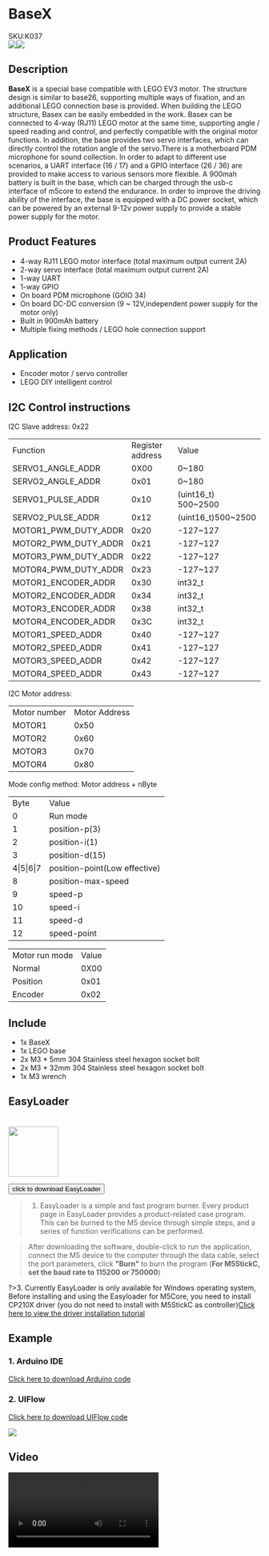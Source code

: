 # BaseX

<div class="badge badge-pill badge-primary product_sku_tag">SKU:K037</div>

<div class="product_pic"><img src="assets\img\product_pics\base\basex\basex_01.webp"><img src="assets\img\product_pics\base\basex\basex_02.webp"></div>

## Description

**BaseX** is a special base compatible with LEGO EV3 motor. The structure design is similar to base26, supporting multiple ways of fixation, and an additional LEGO connection base is provided. When building the LEGO structure, Basex can be easily embedded in the work. Basex can be connected to 4-way (RJ11) LEGO motor at the same time, supporting angle / speed reading and control, and perfectly compatible with the original motor functions. In addition, the base provides two servo interfaces, which can directly control the rotation angle of the servo.There is a motherboard PDM microphone for sound collection. In order to adapt to different use scenarios, a UART interface (16 / 17) and a GPIO interface (26 / 36) are provided to make access to various sensors more flexible. A 900mah battery is built in the base, which can be charged through the usb-c interface of m5core to extend the endurance. In order to improve the driving ability of the interface, the base is equipped with a DC power socket, which can be powered by an external 9-12v power supply to provide a stable power supply for the motor.

## Product Features

-  4-way RJ11 LEGO motor interface (total maximum output current 2A)
-  2-way servo interface (total maximum output current 2A)
-  1-way UART
-  1-way GPIO
-  On board PDM microphone (GOIO 34)
-  On board DC-DC conversion (9 ~ 12V,independent power supply for the motor only)
-  Built in 900mAh battery
-  Multiple fixing methods / LEGO hole connection support

## Application

- Encoder motor / servo controller
- LEGO DIY intelligent control

## I2C Control instructions

I2C Slave address: 0x22
<table>
<tr><td>Function</td><td>Register address</td><td>Value</td></tr>
<tr><td>SERVO1_ANGLE_ADDR</td><td>0X00</td><td> 0~180</td></tr>
<tr><td>SERVO2_ANGLE_ADDR</td><td>0x01</td><td> 0~180</td></tr>
<tr><td>SERVO1_PULSE_ADDR</td><td>0x10</td><td>(uint16_t) 500~2500</td></tr>
<tr><td>SERVO2_PULSE_ADDR</td><td>0x12</td><td>(uint16_t)500~2500</td></tr>
<tr><td>MOTOR1_PWM_DUTY_ADDR</td><td>0x20</td><td> -127~127</td></tr>
<tr><td>MOTOR2_PWM_DUTY_ADDR</td><td>0x21</td><td> -127~127</td></tr>
<tr><td>MOTOR3_PWM_DUTY_ADDR</td><td>0x22</td><td> -127~127</td></tr>
<tr><td>MOTOR4_PWM_DUTY_ADDR</td><td>0x23</td><td> -127~127</td></tr>
<tr><td>MOTOR1_ENCODER_ADDR</td><td>0x30</td><td> int32_t</td></tr>
<tr><td>MOTOR2_ENCODER_ADDR</td><td>0x34</td><td> int32_t</td></tr>
<tr><td>MOTOR3_ENCODER_ADDR</td><td>0x38</td><td> int32_t</td></tr>
<tr><td>MOTOR4_ENCODER_ADDR</td><td>0x3C</td><td> int32_t</td></tr>
<tr><td>MOTOR1_SPEED_ADDR</td><td>0x40</td><td> -127~127</td></tr>
<tr><td>MOTOR2_SPEED_ADDR</td><td>0x41</td><td> -127~127</td></tr>
<tr><td>MOTOR3_SPEED_ADDR</td><td>0x42</td><td> -127~127</td></tr>
<tr><td>MOTOR4_SPEED_ADDR</td><td>0x43</td><td> -127~127</td></tr>
</table>

I2C Motor address: 
<table>
<tr><td>Motor number</td><td>Motor Address</td></tr>
<tr><td>MOTOR1</td><td>0x50</td></tr>
<tr><td>MOTOR2</td><td>0x60</td></tr>
<tr><td>MOTOR3</td><td>0x70</td></tr>
<tr><td>MOTOR4</td><td>0x80</td></tr>
</table>

Mode config method: Motor address + nByte
<table>
<tr><td>Byte</td><td>Value</td></tr>
<tr><td>0</td><td>Run mode</td></tr>
<tr><td>1</td><td>position-p(3)</td></tr>
<tr><td>2</td><td>position-i(1)</td></tr>
<tr><td>3</td><td>position-d(15)</td></tr>
<tr><td>4|5|6|7</td><td>position-point(Low effective)</td></tr>
<tr><td>8</td><td>position-max-speed</td></tr>
<tr><td>9</td><td>speed-p</td></tr>
<tr><td>10</td><td>speed-i</td></tr>
<tr><td>11</td><td>speed-d</td></tr>
<tr><td>12</td><td>speed-point</td></tr>
</table>
<table>
<tr><td>Motor run mode</td><td>Value</td>
<tr><td>Normal</td><td>0X00</td>
<tr><td>Position</td><td>0x01</td>
<tr><td>Encoder</td><td>0x02</td>
</table>

## Include

-  1x BaseX
-  1x LEGO base
-  2x M3 * 5mm 304 Stainless steel hexagon socket bolt
-  2x M3 * 32mm 304 Stainless steel hexagon socket bolt
-  1x M3 wrench

## EasyLoader

<img src="https://m5stack.oss-cn-shenzhen.aliyuncs.com/image/EasyLoader_logo.webp" width="100px" style="margin-top:20px">

<a href="https://m5stack.oss-cn-shenzhen.aliyuncs.com/EasyLoader/Base/EasyLoader_BaseX.exe"><button type="button" class="btn btn-primary">click to download EasyLoader</button></a>

>1. EasyLoader is a simple and fast program burner. Every product page in EasyLoader provides a product-related case program. This can be burned to the M5 device through simple steps, and a series of function verifications can be performed.

>After downloading the software, double-click to run the application, connect the M5 device to the computer through the data cable, select the port parameters, click **"Burn"** to burn the program (**For M5StickC, set the baud rate to 115200 or 750000**)

?>3. Currently EasyLoader is only available for Windows operating system,  Before installing and using the Easyloader for M5Core, you need to install CP210X driver (you do not need to install with M5StickC as controller)[Click here to view the driver installation tutorial](en/related_documents/M5Burner#install-usb-driver)

## Example

### 1. Arduino IDE

[Click here to download Arduino code](https://github.com/m5stack/M5Stack/tree/master/examples/Modules/BaseX)

### 2. UIFlow

[Click here to download UIFlow code](https://github.com/m5stack/M5-ProductExampleCodes/tree/master/Base/BaseX/UIFlow)

<img src="assets/img/product_pics/base/basex/basex.webp">

## Video

<video class="video_size" controls>
    <source src="https://m5stack.oss-cn-shenzhen.aliyuncs.com/video/Product_example_video/Base/BaseX.mp4" type="video/mp4">
</video>

<script>

   var purchase_link = 'https://m5stack.com/collections/m5-base/products/basex';

   anchor_search(purchase_link);
   scrollFunc();

</script>